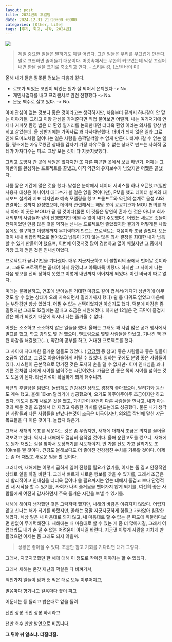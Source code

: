 ```yaml
---
layout: post
title: 2024년의 후일담
date: 2024-12-31 21:20:00 +0900
categories: [Other, Life]
tags: [후기, 회고, 시작, 2024년]
---
```


![](https://cojette.files.wordpress.com/2023/12/image-2.png)


> 제일 중요한 일들은 말하기도 제일 어렵다. 그런 일들은 우리를 부끄럽게 만든다. 말로 표현하면 줄어들기 대문이다. 머릿속에서는 무한히 커보였는데 막상 끄집어내면 한낱 실물 크기로 축소되고 만다. – 스티븐 킹, [스탠 바이 미]


올해 내가 들은 잘못된 정보는 다음과 같다.

 * 로또가 되었든 코인이 되었든 뭔가 잘 되어서 은퇴했다 -> No.
 * 개인사업자를 내고 프리랜서로 완전 전향했다 -> No.
 * 은둔 백수로 살고 있다. -> No.

   
아예 관심이 없는 것보다 좋은 것이라고는 생각하지만, 처음부터 끝까지 하나같이 안 맞는 이야기들. 그리고 이왕 관심을 가져준다면 직접 물어보면 어떨까. 나는 여기저기에 언제나 커피챗 환영 밥은 더 환영 일거리를 논의한다면 더더욱 환영 이라는 의사를 항상 밝히고 살았는데.
올 상반기에는 가족사로 꽤 다사다난했다. 대비가 되지 않은 일과 그로 인해 도미노처럼 일어나는 일은 사람을 옴짝달싹할 수 없게 만든다. 빠져나갈 수 없는 일들, 평소에는 자유로웠던 상태를 갑자기 가장 자유로울 수 없는 상태로 만드는 사회적 굴레가 가져다주는 피로. 그냥 모든 것이 다 지긋지긋했다.


그리고 도망쳐 간 곳에 낙원은 없다지만 또 다른 피곤한 곳에서 보낸 하반기. 어제는 그 하반기를 완성하는 프로젝트를 끝냈고, 아직 약간의 유지보수가 남았지만 어쨌든 끝냈다.


나름 짧은 기간에 많은 것을 했다. 낯설은 분야에서 데이터 서비스를 하나 오픈했고(일반 사용자 대상은 아니어서 대다수가 볼 일은 없을 것이다만), PM을 했고 데이터 설계와 대시보드 설계와 지표 디자인과 예측 모델링을 했고 프롬프트와 약간의 설계로 음성 AI와 연결하는 것까지 완성했으며, 데이터 관련해서는 해당 분야 공공기관과 MOU 협의를 해서 아마 이 곳은 MOU가 곧 될 것이다(물론 이 것들은 당연히 혼자 한 것은 아니고 회사 내외부의 사람들과 같이 진행했지만 어쩔 수 없이 내가 주도했다). 어쨌든 새로운 것들이 잔뜩이었던 만큼 많은 것을 익히는 신나는 프로젝트면 좋았겠지만 결과가 어떻게든 나왔음에도 불구하고 이렇게까지 무기력하게 만드는 프로젝트는 처음이라 조금 슬펐다. 모든 것이 내내 비합리적으로 돌아갔고 납득이 가지 않는 많은 의사 결정을 최대한 내가 납득할 수 있게 만들어야 했으며, 이번에 이것저것 많이 경험하고 많이 배웠지만 그 중에서 가장 크게 얻은 것은 인내심이었다.


프로젝트가 끝나기만을 기다렸다. 매우 지긋지긋하고 이 불합리의 끝에서 벗어날 것이라고, 그래도 프로젝트는 끝내야 하지 않겠냐고 아득바득 버텼다. 하지만 그 사이에 나는 다음 행보를 전혀 정하지 못했고 이렇게 내년까지 이어지게 되었다. 이런 비극이 따로 없다.


미래는 불확실하고, 연초에 받아놓은 거대한 마감도 같이 겹쳐서(게다가 상반기에 아무 것도 할 수 없는 상태가 오래 지속되면서 밀리기까지 했다) 쉴 틈 따위도 없었고 마음에는 부담감만 항상 있었다. 어쩔 수 없는 선택이었지만 아쉽기도 했다. 덕분에 마감은 좀 밀렸지만 그래도 12월에는 끝내고 조금은 시원해졌다. 하지만 12월은 전 국민이 즐겁지 않은 때가 되었기 때문에 역시나 나는 즐거울 수 없다.


어쨌든 소소하고 소소하지 않은 일들을 했다. 올해는 그래도 꽤 사람 많은 공개 행사에서 발표를 했고, 학교 강의도 몇 건 했으며, 멘토링으로 몇몇 사람들을 만났고, 기나긴 책 관련 마감을 해결했고(…), 약간의 공부를 하고, 거대한 프로젝트를 했다.


그 사이에 쟈그마한 즐거운 일들도 있었다. ( [땡땡땡](https://cojette.github.io/posts/something2024/) 등 참고) 좋은 사람들과 좋은 일들이 조금씩 있었고, 그걸로 아슬아슬하게 버틸 수 있었다. 일하는 곳에도 분명 좋은 사람들이 있다. 시스템이 근본적으로 망가진 것은 도저히 손을 댈 수 없지만- 이미 인내심을 꽤나 기른 것처럼 나에게 시야를 넓혀주는 시간이었다. 가끔은 안 좋은 쪽의 시야를 넓히는 것도 도움이 된다. 타산지석이 확실하게 되게 해주니까.


작년의 후일담을 읽었다. 놀랍게도 건강검진 상태도 굉장히 좋아졌으며, 달리기와 등산도 계속 했고, 올해 10km 달리기에 성공했으며, 요가도 아주아주아주 조금이지만 하고 있다. 의도치 않게 새로운 것을 했고, 가치관이 완전히 다른 사람들을 만나고, 내가 아는 것과 배운 것을 조합해서 더 재밌고 유용한 가치를 만드는데도 성공했다. 물론 내가 생각한 사람들과 다른 사람들을 만났다는것이 조금은 비극이지만, 의외로 작년에 말한 쟈근 목표들을 다 이룬 것이다. 놀랍지 않은가.


그래서 새해의 목표를 세운다는 것은 좀 우습지만, 새해에 대해서 조금은 의지를 끌어올려보려고 한다. 역시나 새해에도 열심히 움직일 것이다. 올해 운탄고도를 깼으니, 새해에도 뭔가 재밌는 길을 찾아서 도장깨기를 시도해야지. 안 가본 산도 가고 달리기도 또 10km를 뛸 것이다. 건강도 올해보다도 더 좋아진 건강검진 수치를 기록할 것이다. 이제는 좀 더 재밌고 새로운 일을 할 것이다.


그러니까, 새해에는 이렇게 급하게 일이 진행될 필요가 없기를, 이제는 좀 길고 안정적인 상태로 일을 하길 바란다. 그래서 빠르게 새로운 행보를 찾을 수 있기를, 그래서 조금은 더 합리적이고 인내심을 더더욱 끌어다 쓸 필요까지는 없는 데에서 즐겁고 보다 안정적인 새 시작을 할 수 있기를, 사회가 나의 즐거움을 뺏어가지 않게 되기를, 여전히 좋은 사람들에게 여전히 감사하면서 주욱 즐거운 시간을 보낼 수 있기를.


새해에 해야지 생각했던 것은 그럭저럭 했지만, 새해의 바람은 이뤄지지 않았다. 어렵지 않고 신나는 해가 되기를 바랬지만, 올해는 정말 지긋지긋하게 힘들고 가라앉아 침잠한 해였다. 세상 일은 내 마음대로 되지 않고, 내 마음대로 할 수 없는 큰 파도에 휘둘리다보면 한없이 무기력해진다. 새해에는 내 마음대로 할 수 있는 게 좀 더 많아지길, 그래서 어렵더라도 내가 손 댈 수 없는 어려움이 아니길 바란다. 지금껏 이렇게 사람을 지치게 만들었으면 이제는 좀 그래도 되지 않을까.


> 상황은 좋아질 수 있다. 조금만 참고 기회를 기다리면 대개 그렇다.

그래서, 지긋지긋했던 한 해에 대해 이 정도로 작아진 이야기는 할 수 있겠다.


그래서 새해는 온갖 재난의 액살은 다 비껴가서,

백천가지 일들이 맘과 뜻 먹은 대로 모두 이루어지고,

말씀마다 향기나고 걸음마다 꽃이 피고

어둔데는 등 돌리고 밝은대로 앞을 돌려

선인 상봉 귀인 상봉 하시라고

천만 축수 만만 발언으로 비옵니다.

**그 뒤야 뉘 알소냐. 더질더질.**

